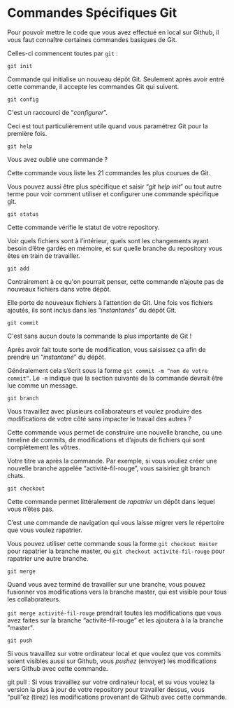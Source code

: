 # Commandes Spécifiques Git

Pour pouvoir mettre le code que vous avez effectué en local sur Github, il vous faut connaître certaines commandes basiques de Git. 

Celles-ci commencent toutes par `git` :


`git init`

Commande qui initialise un nouveau dépôt Git. Seulement après avoir entré cette commande, il accepte les commandes Git qui suivent.


`git config` 

C'est un raccourci de “_configurer_”.

Ceci est tout particulièrement utile quand vous paramétrez Git pour la première fois.


`git help`

Vous avez oublié une commande ? 

Cette commande vous liste les 21 commandes les plus courues de Git. 

Vous pouvez aussi être plus spécifique et saisir “_git help init_” ou tout autre terme pour voir comment utiliser et configurer une commande spécifique git.


`git status`

Cette commande vérifie le statut de votre repository. 

Voir quels fichiers sont à l’intérieur, quels sont les changements ayant besoin d’être gardés en mémoire, et sur quelle branche du repository vous êtes en train de travailler.


`git add`

Contrairement à ce qu'on pourrait penser, cette commande n’ajoute pas de nouveaux fichiers dans votre dépôt. 

Elle porte de nouveaux fichiers à l’attention de Git. Une fois vos fichiers ajoutés, ils sont inclus dans les “_instantanés_” du dépôt Git.


`git commit`

C'est sans aucun doute la commande la plus importante de Git !

Après avoir fait toute sorte de modification, vous saisissez ça afin de prendre un “_instantané_” du dépôt. 

Généralement cela s’écrit sous la forme `git commit -m “nom de votre commit“`. Le `-m` indique que la section suivante de la commande devrait être lue comme un message.

`git branch`

Vous travaillez avec plusieurs collaborateurs et voulez produire des modifications de votre côté sans impacter le travail des autres ? 

Cette commande vous permet de construire une nouvelle branche, ou une timeline de commits, de modifications et d’ajouts de fichiers qui sont complètement les vôtres. 

Votre titre va après la commande. Par exemple, si vous vouliez créer une nouvelle branche appelée “activité-fil-rouge”, vous saisiriez git branch chats.

`git checkout` 

Cette commande permet littéralement de _rapatrier_ un dépôt dans lequel vous n’êtes pas. 

C’est une commande de navigation qui vous laisse migrer vers le répertoire que vous voulez rapatrier. 

Vous pouvez utiliser cette commande sous la forme `git checkout master` pour rapatrier la branche master, ou `git checkout activité-fil-rouge` pour rapatrier une autre branche.

`git merge`

Quand vous avez terminé de travailler sur une branche, vous pouvez fusionner vos modifications vers la branche master, qui est visible pour tous les collaborateurs. 

`git merge activité-fil-rouge` prendrait toutes les modifications que vous avez faites sur la branche “activité-fil-rouge” et les ajoutera à la la branche "master".

`git push` 

Si vous travaillez sur votre ordinateur local et que voulez que vos commits soient visibles aussi sur Github, vous _pushez_ (envoyer) les modifications vers Github avec cette commande.

git pull : Si vous travaillez sur votre ordinateur local, et su vous voulez la version la plus à jour de votre repository pour travailler dessus, vous “pull”ez (tirez) les modifications provenant de Github avec cette commande.

